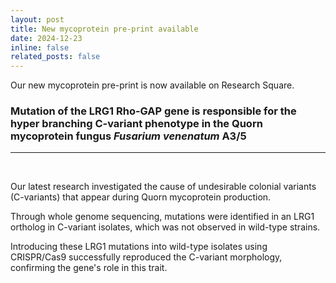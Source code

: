 ```yaml
---
layout: post
title: New mycoprotein pre-print available
date: 2024-12-23
inline: false
related_posts: false
---
```


Our new mycoprotein pre-print is now available on Research Square.

### Mutation of the LRG1 Rho-GAP gene is responsible for the hyper branching C-variant phenotype in the Quorn mycoprotein fungus _Fusarium venenatum_ A3/5

---
<br>

Our latest research investigated the cause of undesirable colonial variants (C-variants) that appear during Quorn mycoprotein production. 

Through whole genome sequencing, mutations were identified in an LRG1 ortholog in C-variant isolates, which was not observed in wild-type strains. 

Introducing these LRG1 mutations into wild-type isolates using CRISPR/Cas9 successfully reproduced the C-variant morphology, confirming the gene's role in this trait.

<br>